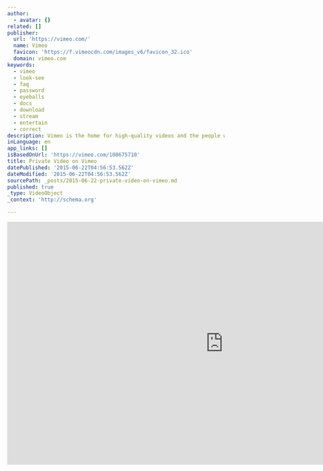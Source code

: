 ```yaml
---
author:
  - avatar: {}
related: []
publisher:
  url: 'https://vimeo.com/'
  name: Vimeo
  favicon: 'https://f.vimeocdn.com/images_v6/favicon_32.ico'
  domain: vimeo.com
keywords:
  - vimeo
  - look-see
  - faq
  - password
  - eyeballs
  - docs
  - download
  - stream
  - entertain
  - correct
description: Vimeo is the home for high-quality videos and the people who love them.
inLanguage: en
app_links: []
isBasedOnUrl: 'https://vimeo.com/108675710'
title: Private Video on Vimeo
datePublished: '2015-06-22T04:56:53.562Z'
dateModified: '2015-06-22T04:56:53.562Z'
sourcePath: _posts/2015-06-22-private-video-on-vimeo.md
published: true
_type: VideoObject
_context: 'http://schema.org'

---
```

<iframe src="https://cdn.embedly.com/widgets/media.html?src=https%3A%2F%2Fplayer.vimeo.com%2Fvideo%2F108675710&amp;url=https%3A%2F%2Fvimeo.com%2F108675710&amp;image=http%3A%2F%2Fb.vimeocdn.com%2Fthumbnails%2Fdefaults%2Fdefault.480x640.jpg&amp;key=b7d04c9b404c499eba89ee7072e1c4f7&amp;type=text%2Fhtml&amp;schema=vimeo" width="1000" height="563" scrolling="no" frameborder="0" allowfullscreen="allowfullscreen" style=""></iframe>